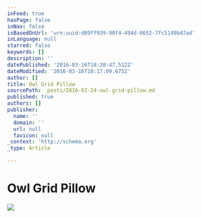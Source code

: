 ```yaml
---
inFeed: true
hasPage: false
inNav: false
isBasedOnUrl: 'urn:uuid:d89ff939-90f4-494d-8652-7fc5149b47ad'
inLanguage: null
starred: false
keywords: []
description: ''
datePublished: '2016-03-16T18:20:47.512Z'
dateModified: '2016-03-16T18:17:09.675Z'
author: []
title: Owl Grid Pillow
sourcePath: _posts/2016-02-24-owl-grid-pillow.md
published: true
authors: []
publisher:
  name: ''
  domain: ''
  url: null
  favicon: null
_context: 'http://schema.org'
_type: Article

---
```

# Owl Grid Pillow
![](https://s3-us-west-2.amazonaws.com/the-grid-img/p/29261d3f31175ab5317616ba0ca518cc23dccdad.jpg)
